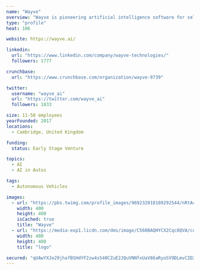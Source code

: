 ```yaml
---
name: "Wayve"
overview: "Wayve is pioneering artificial intelligence software for self-driving cars. Our unique end-to-end machine learning approach learns to drive in new places more efficiently than competing technology. Our headquarters are in Cambridge, United Kingdom."
type: "profile"
heat: 106

website: https://wayve.ai/

linkedin:
  url: "https://www.linkedin.com/company/wayve-technologies/"
  followers: 1777

crunchbase:
  url: "https://www.crunchbase.com/organization/wayve-9739"

twitter:
  username: "wayve_ai"
  url: "https://twitter.com/wayve_ai"
  followers: 1833

size: 11-50 employees
yearFounded: 2017
locations:
  - Cambridge, United Kingdom

funding:
  status: Early Stage Venture

topics:
  - AI
  - AI in Autos

tags:
  - Autonomous Vehicles

images:
  - url: "https://pbs.twimg.com/profile_images/969232018109292544/nRtAcIv0_400x400.jpg"
    width: 400
    height: 400
    isCached: true
    title: "Wayve"
  - url: "https://media-exp1.licdn.com/dms/image/C560BAQHYCX2Cqc8QVA/company-logo_200_200/0?e=1594857600&v=beta&t=dM19s3wgkc5aaj2Llif0yHl9BJiizO8R1Zb-0z51yu8"
    width: 400
    height: 400
    title: "logo"

secured: "qUAwYXJe29jhafBSHdYF2zw4s540CZuE2JQuVNNfxUaV86aRyoSV9DLmvCID2hpROQU8om2V8YhFOdxlRUZjEWYqYveuOAkBY3qE0KjO3iB9aSGb+1yzOME7s3pNs0Pco+nyLO6ObFyUD19IOyScQ6Vj4c2+VLtVMFXh5M+hVb7IfFTVqgE7DaJVMx+u1lEZgBAzsm6jglT2l/ftiGH2FVqnO7zFfU9mlxfY6iE5mmbNgmLRuwzZ8xxDn5cccyqI0byAp5OZpD6/6hlE/RMLisa6CGoWBBpqhM/i2S6p7BmQmA09LorlO1WY1/kQzotYjSC3ST1h/ry90m6CGM1K+WH6/MoWQICaRzWYOvqaDvGlLlZTzmhKiQOeqkXqlk5/7jQO5cFGuwbabblGE1pFVYjkD/iMsGwX/XgqzRrSDYU=;OIenZkbDfy8V0Wk9Q7LcFA=="
---
```


